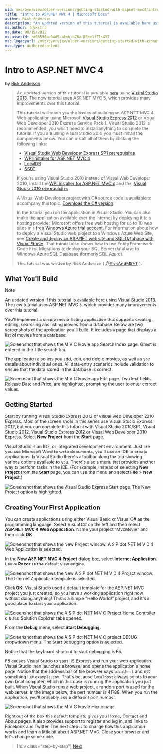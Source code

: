 ```yaml
---
uid: mvc/overview/older-versions/getting-started-with-aspnet-mvc4/intro-to-aspnet-mvc-4
title: "Intro to ASP.NET MVC 4 | Microsoft Docs"
author: Rick-Anderson
description: "An updated version of this tutorial is available here using Visual Studio 2013. The new tutorial uses ASP.NET MVC 5."
ms.author: tdykstra
ms.date: 08/15/2012
ms.assetid: ed66530a-04d5-49eb-b76a-85be1f57c437
msc.legacyurl: /mvc/overview/older-versions/getting-started-with-aspnet-mvc4/intro-to-aspnet-mvc-4
msc.type: authoredcontent
---
```

# Intro to ASP.NET MVC 4

by [Rick Anderson](https://twitter.com/RickAndMSFT)

> An updated version of this tutorial is available [here](../../getting-started/introduction/getting-started.md) using [Visual Studio 2013](https://my.visualstudio.com/Downloads?q=visual%20studio%202013). The new tutorial uses ASP.NET MVC 5, which provides many improvements over this tutorial.
>
> This tutorial will teach you the basics of building an ASP.NET MVC 4 Web application using Microsoft [Visual Studio Express 2012](https://www.microsoft.com/visualstudio/11/products/express) or Visual Web Developer 2010 Express Service Pack 1. Visual Studio 2012 is recommended, you won't need to install anything to complete the tutorial. If you are using Visual Studio 2010 you must install the components below. You can install all of them by clicking the following links:
>
> - [Visual Studio Web Developer Express SP1 prerequisites](https://my.visualstudio.com/Downloads?q=visual%20studio%202010%20service%20pack%201)
> - [WPI installer for ASP.NET MVC 4](https://go.microsoft.com/fwlink/?LinkId=243392)
> - [LocalDB](/sql/database-engine/configure-windows/sql-server-express-localdb?view=sql-server-ver16#install-localdb)
> - [SSDT](/archive/blogs/rickandy/installing-and-using-sql-server-data-tools-ssdt-on-visual-studio-2010-and-vwd)
>
> If you're using Visual Studio 2010 instead of Visual Web Developer 2010, install the [WPI installer for ASP.NET MVC 4](https://go.microsoft.com/fwlink/?LinkId=243392) and the: [Visual Studio 2010 prerequisites](https://www.microsoft.com/web/gallery/install.aspx?appsxml=&amp;appid=VS2010SP1Pack)
>
> A Visual Web Developer project with C# source code is available to accompany this topic. [Download the C# version](https://code.msdn.microsoft.com/Intro-to-ASPNET-MVC-4-61d0219d/file/114480/1/MvcMovie.zip).
>
> In the tutorial you run the application in Visual Studio. You can also make the application available over the Internet by deploying it to a hosting provider. Microsoft offers free web hosting for up to 10 web sites in a [free Windows Azure trial account](https://www.windowsazure.com/pricing/free-trial/?WT.mc_id=A443DD604). For information about how to deploy a Visual Studio web project to a Windows Azure Web Site, see [Create and deploy an ASP.NET web site and SQL Database with Visual Studio](/dotnet/azure/). That tutorial also shows how to use Entity Framework Code First Migrations to deploy your SQL Server database to Windows Azure SQL Database (formerly SQL Azure).
>
> This tutorial was written by Rick Anderson ( [@RickAndMSFT](https://twitter.com/#!/RickAndMSFT) ).

## What You'll Build

> [!NOTE]
> An updated version if this tutorial is available [here](../../getting-started/introduction/getting-started.md) using [Visual Studio 2013](https://my.visualstudio.com/Downloads?q=visual%20studio%202013). The new tutorial uses ASP.NET MVC 5, which provides many improvements over this tutorial.

You'll implement a simple movie-listing application that supports creating, editing, searching and listing movies from a database. Below are two screenshots of the application you'll build. It includes a page that displays a list of movies from a database:

![Screenshot that shows the M V C Movie app Search Index page. Ghost is entered in the Title search bar.](intro-to-aspnet-mvc-4/_static/image1.png)

The application also lets you add, edit, and delete movies, as well as see details about individual ones. All data-entry scenarios include validation to ensure that the data stored in the database is correct.

![Screenshot that shows the M V C Movie app Edit page. Two text fields, Release Date and Price, are highlighted, prompting the user to enter correct values.](intro-to-aspnet-mvc-4/_static/image2.png)

## Getting Started

Start by running Visual Studio Express 2012 or Visual Web Developer 2010 Express. Most of the screen shots in this series use Visual Studio Express 2012, but you can complete this tutorial with Visual Studio 2010/SP1, Visual Studio 2012, Visual Studio Express 2012 or Visual Web Developer 2010 Express. Select **New Project** from the **Start** page.

Visual Studio is an IDE, or integrated development environment. Just like you use Microsoft Word to write documents, you'll use an IDE to create applications. In Visual Studio there's a toolbar along the top showing various options available to you. There's also a menu that provides another way to perform tasks in the IDE. (For example, instead of selecting **New Project** from the **Start** page, you can use the menu and select **File** &gt; **New Project**.)

![Screenshot that shows the Visual Studio Express Start page. The New Project option is highlighted.](intro-to-aspnet-mvc-4/_static/image3.png)

## Creating Your First Application

You can create applications using either Visual Basic or Visual C# as the programming language. Select Visual C# on the left and then select **ASP.NET MVC 4 Web Application**. Name your project &quot;MvcMovie&quot; and then click **OK**.

![Screenshot that shows the New Project window. A S P dot NET M V C 4 Web Application is selected.](intro-to-aspnet-mvc-4/_static/image4.png)

In the **New ASP.NET MVC 4 Project** dialog box, select **Internet Application**. Leave **Razor** as the default view engine.

![Screenshot that shows the New A S P dot NET M V C 4 Project window. The Internet Application template is selected.](intro-to-aspnet-mvc-4/_static/image5.png)

Click **OK**. Visual Studio used a default template for the ASP.NET MVC project you just created, so you have a working application right now without doing anything! This is a simple &quot;Hello World!&quot; project, and it's a good place to start your application.

![Screenshot that shows the A S P dot NET M V C Project Home Controller c s and Solution Explorer tabs opened.](intro-to-aspnet-mvc-4/_static/image6.png)

From the **Debug** menu, select **Start Debugging**.

![Screenshot that shows the A S P dot NET M V C project DEBUG dropwdown menu. The Start Debugging option is selected.](intro-to-aspnet-mvc-4/_static/image7.png)

Notice that the keyboard shortcut to start debugging is F5.

F5 causes Visual Studio to start IIS Express and run your web application. Visual Studio then launches a browser and opens the application's home page. Notice that the address bar of the browser says `localhost` and not something like `example.com`. That's because `localhost` always points to your own local computer, which in this case is running the application you just built. When Visual Studio runs a web project, a random port is used for the web server. In the image below, the port number is 41788. When you run the application, you'll probably see a different port number.

![Screenshot that shows the M V C Movie Home page.](intro-to-aspnet-mvc-4/_static/image8.png)

Right out of the box this default template gives you Home, Contact and About pages. It also provides support to register and log in, and links to Facebook and Twitter. The next step is to change how this application works and learn a little bit about ASP.NET MVC. Close your browser and let's change some code.

> [!div class="step-by-step"]
> [Next](adding-a-controller.md)


